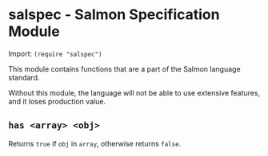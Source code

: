 # salspec - Salmon Specification Module

Import: `(require "salspec")`

This module contains functions that are a part of the Salmon language standard.

Without this module, the language will not be able to use extensive features, and it loses production value.

## `has <array> <obj>`

Returns `true` if `obj` in `array`, otherwise returns `false`.
